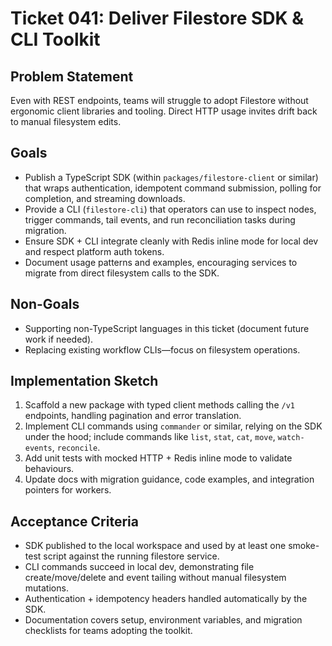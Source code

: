 # Ticket 041: Deliver Filestore SDK & CLI Toolkit

## Problem Statement
Even with REST endpoints, teams will struggle to adopt Filestore without ergonomic client libraries and tooling. Direct HTTP usage invites drift back to manual filesystem edits.

## Goals
- Publish a TypeScript SDK (within `packages/filestore-client` or similar) that wraps authentication, idempotent command submission, polling for completion, and streaming downloads.
- Provide a CLI (`filestore-cli`) that operators can use to inspect nodes, trigger commands, tail events, and run reconciliation tasks during migration.
- Ensure SDK + CLI integrate cleanly with Redis inline mode for local dev and respect platform auth tokens.
- Document usage patterns and examples, encouraging services to migrate from direct filesystem calls to the SDK.

## Non-Goals
- Supporting non-TypeScript languages in this ticket (document future work if needed).
- Replacing existing workflow CLIs—focus on filesystem operations.

## Implementation Sketch
1. Scaffold a new package with typed client methods calling the `/v1` endpoints, handling pagination and error translation.
2. Implement CLI commands using `commander` or similar, relying on the SDK under the hood; include commands like `list`, `stat`, `cat`, `move`, `watch-events`, `reconcile`.
3. Add unit tests with mocked HTTP + Redis inline mode to validate behaviours.
4. Update docs with migration guidance, code examples, and integration pointers for workers.

## Acceptance Criteria
- SDK published to the local workspace and used by at least one smoke-test script against the running filestore service.
- CLI commands succeed in local dev, demonstrating file create/move/delete and event tailing without manual filesystem mutations.
- Authentication + idempotency headers handled automatically by the SDK.
- Documentation covers setup, environment variables, and migration checklists for teams adopting the toolkit.
